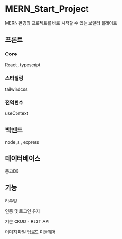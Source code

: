 # MERN_Start_Project
MERN 환경의 프로젝트를 바로 시작할 수 있는 보일러 플레이트

<h2>프론트</h2> 
<h3>Core</h3>
<p>React , typescript</p>

<h3>스타일링</h3>
<p>tailwindcss</p>

<h3>전역변수</h3>
useContext

<h2>백엔드</h2>
<p>node.js , express</p>

<h2>데이터베이스</h2>
<p>몽고DB</p>

<h2>기능</h2>
<p>라우팅</p>
<p>인증 및 로그인 유지</p>
<p>기본 CRUD - REST API</p>
<p>이미지 파일 업로드 미들웨어</p>
